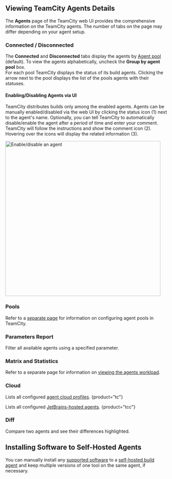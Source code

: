 [//]: # (title: Build Agents Configuration and Maintenance)
[//]: # (auxiliary-id: Build Agents Configuration and Maintenance)

## Viewing TeamCity Agents Details

The __Agents__ page of the TeamCity web UI provides the comprehensive information on the TeamCity agents. The number of tabs on the page may differ depending on your agent setup.

### Connected / Disconnected

The __Connected__ and __Disconnected__ tabs display the agents by [Agent pool](configuring-agent-pools.md) (default). To view the agents alphabetically, uncheck the __Group by agent pool__ box.   
For each pool TeamCity displays the status of its build agents. Clicking the arrow next to the pool displays the list of the pools agents with their statuses.

#### Enabling/Disabling Agents via UI

TeamCity distributes builds only among the enabled agents. Agents can be manually enabled/disabled via the web UI by clicking the status icon (1) next to the agent's name. Optionally, you can tell TeamCity to automatically disable/enable the agent after a period of time and enter your comment. TeamCity will follow the instructions and show the comment icon (2). Hovering over the icons will display the related information (3).

<img src="agent-enable-disable.png" width="483" alt="Enable/disable an agent"/>

### Pools 

Refer to a [separate page](configuring-agent-pools.md) for information on configuring agent pools in TeamCity.

### Parameters Report

Filter all available agents using a specified parameter.

### Matrix and Statistics 

Refer to a separate page for information on [viewing the agents workload](viewing-agents-workload.md).

### Cloud

Lists all configured [agent cloud profiles](agent-cloud-profile.md).
{product="tc"}

Lists all configured [JetBrains-hosted agents](teamcity-cloud-subscription-and-licensing.md#cloud-jb-hosted-agents).
{product="tcc"}

### Diff 

Compare two agents and see their differences highlighted.

## Installing Software to Self-Hosted Agents

You can manually install any [supported software](supported-platforms-and-environments.md) to a [self-hosted build agent](teamcity-cloud-subscription-and-licensing.md#cloud-self-hosted-agents) and keep multiple versions of one tool on the same agent, if necessary.